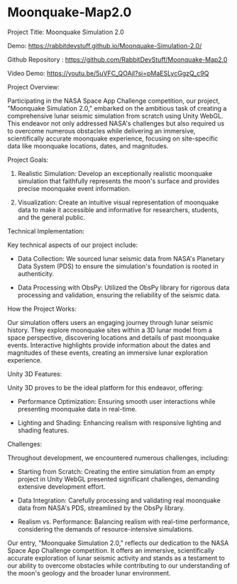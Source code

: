 # Moonquake-Map2.0
Project Title: Moonquake Simulation 2.0

Demo: https://rabbitdevstuff.github.io/Moonquake-Simulation-2.0/


Github Repository : https://github.com/RabbitDevStuff/Moonquake-Map2.0


Video Demo: https://youtu.be/5uVFC_QOAjI?si=pMaESLycGgzQ_c9Q


Project Overview:

Participating in the NASA Space App Challenge competition, our project, "Moonquake Simulation 2.0," embarked on the ambitious task of creating a comprehensive lunar seismic simulation from scratch using Unity WebGL. This endeavor not only addressed NASA's challenges but also required us to overcome numerous obstacles while delivering an immersive, scientifically accurate moonquake experience, focusing on site-specific data like moonquake locations, dates, and magnitudes.

Project Goals:

1. Realistic Simulation: Develop an exceptionally realistic moonquake simulation that faithfully represents the moon's surface and provides precise moonquake event information.

2. Visualization: Create an intuitive visual representation of moonquake data to make it accessible and informative for researchers, students, and the general public.

Technical Implementation:

Key technical aspects of our project include:

- Data Collection: We sourced lunar seismic data from NASA's Planetary Data System (PDS) to ensure the simulation's foundation is rooted in authenticity.

- Data Processing with ObsPy: Utilized the ObsPy library for rigorous data processing and validation, ensuring the reliability of the seismic data.

How the Project Works:

Our simulation offers users an engaging journey through lunar seismic history. They explore moonquake sites within a 3D lunar model from a space perspective, discovering locations and details of past moonquake events. Interactive highlights provide information about the dates and magnitudes of these events, creating an immersive lunar exploration experience.

Unity 3D Features:

Unity 3D proves to be the ideal platform for this endeavor, offering:

- Performance Optimization: Ensuring smooth user interactions while presenting moonquake data in real-time.

- Lighting and Shading: Enhancing realism with responsive lighting and shading features.

Challenges:

Throughout development, we encountered numerous challenges, including:

- Starting from Scratch: Creating the entire simulation from an empty project in Unity WebGL presented significant challenges, demanding extensive development effort.

- Data Integration: Carefully processing and validating real moonquake data from NASA's PDS, streamlined by the ObsPy library.

- Realism vs. Performance: Balancing realism with real-time performance, considering the demands of resource-intensive simulations.

Our entry, "Moonquake Simulation 2.0," reflects our dedication to the NASA Space App Challenge competition. It offers an immersive, scientifically accurate exploration of lunar seismic activity and stands as a testament to our ability to overcome obstacles while contributing to our understanding of the moon's geology and the broader lunar environment.
